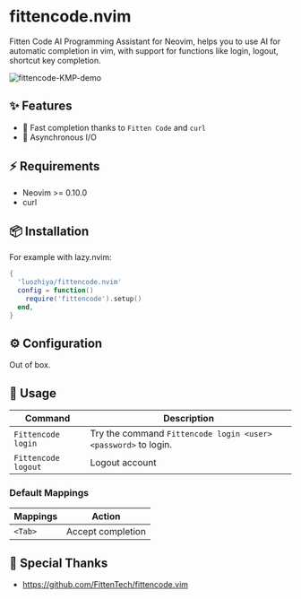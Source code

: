 # fittencode.nvim

Fitten Code AI Programming Assistant for Neovim, helps you to use AI for automatic completion in vim, with support for functions like login, logout, shortcut key completion.

![fittencode-KMP-demo](https://github.com/luozhiya/fittencode.nvim/assets/90168447/d6fa4c66-f64b-4880-b7a9-4245226be0ac)

## ✨ Features
- 🚀 Fast completion thanks to `Fitten Code` and `curl`
- 🐛 Asynchronous I/O

## ⚡️ Requirements
- Neovim >= 0.10.0
- curl

## 📦 Installation
For example with lazy.nvim:
```lua
{
  'luozhiya/fittencode.nvim'
  config = function()
    require('fittencode').setup()
  end,
}
```

## ⚙️ Configuration

Out of box.

## 🚀 Usage

| Command             | Description                                                    |
|---------------------|----------------------------------------------------------------|
| `Fittencode login`  | Try the command `Fittencode login <user> <password>` to login. |
| `Fittencode logout` | Logout account                                                 |

### Default Mappings

| Mappings | Action            |
|----------|-------------------|
| `<Tab>`  | Accept completion |

## 🎉 Special Thanks
- https://github.com/FittenTech/fittencode.vim
